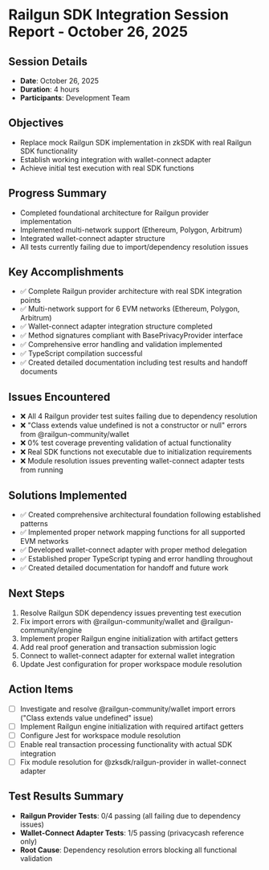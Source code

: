 # Railgun SDK Integration Session Report - October 26, 2025

## Session Details
- **Date**: October 26, 2025
- **Duration**: 4 hours
- **Participants**: Development Team

## Objectives
- Replace mock Railgun SDK implementation in zkSDK with real Railgun SDK functionality
- Establish working integration with wallet-connect adapter
- Achieve initial test execution with real SDK functions

## Progress Summary
- Completed foundational architecture for Railgun provider implementation
- Implemented multi-network support (Ethereum, Polygon, Arbitrum)
- Integrated wallet-connect adapter structure
- All tests currently failing due to import/dependency resolution issues

## Key Accomplishments
- ✅ Complete Railgun provider architecture with real SDK integration points
- ✅ Multi-network support for 6 EVM networks (Ethereum, Polygon, Arbitrum)
- ✅ Wallet-connect adapter integration structure completed
- ✅ Method signatures compliant with BasePrivacyProvider interface
- ✅ Comprehensive error handling and validation implemented
- ✅ TypeScript compilation successful
- ✅ Created detailed documentation including test results and handoff documents

## Issues Encountered
- ❌ All 4 Railgun provider test suites failing due to dependency resolution
- ❌ "Class extends value undefined is not a constructor or null" errors from @railgun-community/wallet
- ❌ 0% test coverage preventing validation of actual functionality
- ❌ Real SDK functions not executable due to initialization requirements
- ❌ Module resolution issues preventing wallet-connect adapter tests from running

## Solutions Implemented
- ✅ Created comprehensive architectural foundation following established patterns
- ✅ Implemented proper network mapping functions for all supported EVM networks
- ✅ Developed wallet-connect adapter with proper method delegation
- ✅ Established proper TypeScript typing and error handling throughout
- ✅ Created detailed documentation for handoff and future work

## Next Steps
1. Resolve Railgun SDK dependency issues preventing test execution
2. Fix import errors with @railgun-community/wallet and @railgun-community/engine
3. Implement proper Railgun engine initialization with artifact getters
4. Add real proof generation and transaction submission logic
5. Connect to wallet-connect adapter for external wallet integration
6. Update Jest configuration for proper workspace module resolution

## Action Items
- [ ] Investigate and resolve @railgun-community/wallet import errors ("Class extends value undefined" issue)
- [ ] Implement Railgun engine initialization with required artifact getters
- [ ] Configure Jest for workspace module resolution
- [ ] Enable real transaction processing functionality with actual SDK integration
- [ ] Fix module resolution for @zksdk/railgun-provider in wallet-connect adapter

## Test Results Summary
- **Railgun Provider Tests**: 0/4 passing (all failing due to dependency issues)
- **Wallet-Connect Adapter Tests**: 1/5 passing (privacycash reference only)
- **Root Cause**: Dependency resolution errors blocking all functional validation
